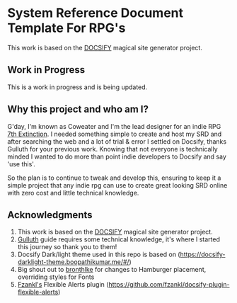 # System Reference Document Template For RPG's

This work is based on the [DOCSIFY](https://docsify.js.org/) magical site generator project.


## Work in Progress

This is a work in progress and is being updated.


## Why this project and who am I?

G'day, I'm known as Coweater and I'm the lead designer for an indie RPG [7th Extinction](https:7thExtinctionrpg.com). I needed something simple to create and host my SRD and after searching the web and a lot of trial & error I settled on Docsify, thanks Gulluth for your previous work. Knowing that not everyone is technically minded I wanted to do more than point indie developers to Docsify and say 'use this'.

So the plan is to continue to tweak and develop this, ensuring to keep it a simple project that any indie rpg can use to create great looking SRD online with zero cost and little technical knowledge. 


## Acknowledgments 

1. This work is based on the [DOCSIFY](https://docsify.js.org/) magical site generator project.
2. [Gulluth](https://gist.github.com/Gulluth) guide requires some technical knowledge, it's where I started this journey so thank you to them!
3. Docsify Dark/light theme used in this repo is based on (https://docsify-darklight-theme.boopathikumar.me/#/)
4. Big shout out to [bronthlke](https://github.com/bronthulke) for changes to Hamburger placement, overriding styles for Fonts
5. [Fzankl's](https://github.com/fzankl) Flexible Alerts plugin (https://github.com/fzankl/docsify-plugin-flexible-alerts)



